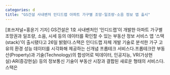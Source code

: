 ```yaml
---
categories: d
title: "GS건설 사내벤처 인디드랩 아파트 가구별 조망·일조량·소음 정보 앱 출시"
---
```

[포쓰저널=홍윤기 기자] GS건설은 1호 사내벤처인 ‘인디드랩’이 개발한 아파트 가구별 조망권과 일조량, 소음, 시세 등의 데이터를 확인할 수 있는 부동산 정보 서비스 앱 ‘스택(stack)’이 출시됐다고 26일 밝혔다.스택은 인디드랩 자체 개발 기술로 분석한 가구 고유의 환경 성능 데이터를 시각화해 제공하는 신개념 프롭테크 서비스다.프롭테크란 부동산(Property)과 기술(Technology)의 합성어로 빅데이터, 인공지능, VR(가상현실)·AR(증강현실) 등의 정보통신 기술이 부동산 시장과 결합된 새로운 형태의 서비스다.스택은